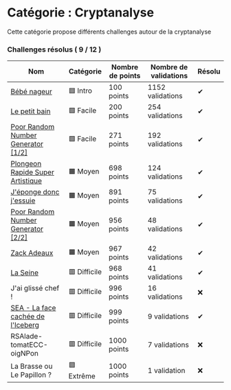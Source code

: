 # Catégorie : Cryptanalyse

Cette catégorie propose différents challenges autour de la cryptanalyse

### Challenges résolus ( 9 / 12 )

| Nom | Catégorie | Nombre de points | Nombre de validations | Résolu |
| - | - | - | - | - |
| [Bébé nageur](./Bébé%20nageur/) | 🟦 Intro | 100 points | 1152 validations | ✔ |
| [Le petit bain](./Le%20petit%20bain/) | 🟩 Facile | 200 points | 254 validations | ✔ |
| [Poor Random Number Generator [1/2]](./Poor%20Random%20Number%20Generator%20[1_2]/) | 🟩 Facile | 271 points | 192 validations | ✔ |
| [Plongeon Rapide Super Artistique](./Plongeon%20Rapide%20Super%20Artistique/) | 🟧 Moyen | 698 points | 124 validations | ✔ |
| [J'éponge donc j'essuie](./J'éponge%20donc%20j'essuie/) | 🟧 Moyen | 891 points | 75 validations | ✔ |
| [Poor Random Number Generator [2/2]](./Poor%20Random%20Number%20Generator%20[2_2]/) | 🟧 Moyen | 956 points | 48 validations | ✔ |
| [Zack Adeaux](./Zack%20Adeaux/) | 🟧 Moyen | 967 points | 42 validations | ✔ |
| [La Seine](./La%20Seine/) | 🟥 Difficile | 968 points | 41 validations | ✔ |
| J'ai glissé chef ! | 🟥 Difficile | 996 points | 16 validations | ❌ |
| [SEA - La face cachée de l'Iceberg](./SEA%20-%20La%20face%20cachée%20de%20l'Iceberg/) | 🟥 Difficile | 999 points | 9 validations | ✔ |
| RSAlade-tomatECC-oigNPon | 🟥 Difficile | 1000 points | 7 validations | ❌ |
| La Brasse ou Le Papillon ? | 🟪 Extrême | 1000 points | 1 validation | ❌ |

